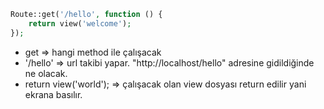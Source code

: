 ```php
Route::get('/hello', function () {
    return view('welcome');
});
```


- get  => hangi method ile çalışacak 
- '/hello' => url takibi yapar. "http://localhost/hello" adresine gidildiğinde ne olacak.
-  return view('world');  => çalışacak olan view dosyası return edilir yani ekrana basılır.
